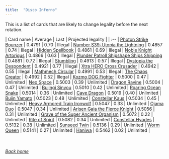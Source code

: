 ```yaml
---
title:  "Disco Inferno"
---
```


This is a list of cards that are likely to change legality before the next rotation.

| Card name | Average | Last | Projected legality |
| :-- |
[Photon Strike Bounzer](https://db.ygoprodeck.com/card/?search=Photon%20Strike%20Bounzer) | 0.4791 | 0.70 | Illegal |
[Number S39: Utopia the Lightning](https://db.ygoprodeck.com/card/?search=Number%20S39:%20Utopia%20the%20Lightning) | 0.4857 | 0.74 | Illegal |
[Hidden Spellbook](https://db.ygoprodeck.com/card/?search=Hidden%20Spellbook) | 0.4861 | 0.69 | Illegal |
[Noble Knight Artorigus](https://db.ygoprodeck.com/card/?search=Noble%20Knight%20Artorigus) | 0.4866 | 0.63 | Illegal |
[Plunder Patroll Shipshape Ships Shipping](https://db.ygoprodeck.com/card/?search=Plunder%20Patroll%20Shipshape%20Ships%20Shipping) | 0.4881 | 0.72 | Illegal |
[Stumbling](https://db.ygoprodeck.com/card/?search=Stumbling) | 0.4913 | 0.57 | Illegal |
[Dystopia the Despondent](https://db.ygoprodeck.com/card/?search=Dystopia%20the%20Despondent) | 0.4921 | 0.77 | Illegal |
[Xtra HERO Cross Crusader](https://db.ygoprodeck.com/card/?search=Xtra%20HERO%20Cross%20Crusader) | 0.4942 | 0.55 | Illegal |
[Mathmech Circular](https://db.ygoprodeck.com/card/?search=Mathmech%20Circular) | 0.4991 | 0.53 | Illegal |
[The Chaos Creator](https://db.ygoprodeck.com/card/?search=The%20Chaos%20Creator) | 0.4992 | 0.52 | Illegal |
[Kozmo DOG Fighter](https://db.ygoprodeck.com/card/?search=Kozmo%20DOG%20Fighter) | 0.5000 | 0.47 | Unlimited |
[Neo Space](https://db.ygoprodeck.com/card/?search=Neo%20Space) | 0.5003 | 0.39 | Unlimited |
[Dragon Ravine](https://db.ygoprodeck.com/card/?search=Dragon%20Ravine) | 0.5004 | 0.47 | Unlimited |
[Bujingi Sinyou](https://db.ygoprodeck.com/card/?search=Bujingi%20Sinyou) | 0.5010 | 0.42 | Unlimited |
[Roaring Ocean Snake](https://db.ygoprodeck.com/card/?search=Roaring%20Ocean%20Snake) | 0.5014 | 0.36 | Unlimited |
[Cave Dragon](https://db.ygoprodeck.com/card/?search=Cave%20Dragon) | 0.5019 | 0.40 | Unlimited |
[Bujin Yamato](https://db.ygoprodeck.com/card/?search=Bujin%20Yamato) | 0.5023 | 0.48 | Unlimited |
[Constellar Kaus](https://db.ygoprodeck.com/card/?search=Constellar%20Kaus) | 0.5034 | 0.45 | Unlimited |
[Heavy Armored Train Ironwolf](https://db.ygoprodeck.com/card/?search=Heavy%20Armored%20Train%20Ironwolf) | 0.5047 | 0.33 | Unlimited |
[Ojama Duo](https://db.ygoprodeck.com/card/?search=Ojama%20Duo) | 0.5047 | 0.34 | Unlimited |
[Arisen Gaia the Fierce Knight](https://db.ygoprodeck.com/card/?search=Arisen%20Gaia%20the%20Fierce%20Knight) | 0.5056 | 0.31 | Unlimited |
[Grave of the Super Ancient Organism](https://db.ygoprodeck.com/card/?search=Grave%20of%20the%20Super%20Ancient%20Organism) | 0.5072 | 0.22 | Unlimited |
[Rite of Spirit](https://db.ygoprodeck.com/card/?search=Rite%20of%20Spirit) | 0.5082 | 0.34 | Unlimited |
[Constellar Hyades](https://db.ygoprodeck.com/card/?search=Constellar%20Hyades) | 0.5132 | 0.38 | Unlimited |
[Sunseed Twin](https://db.ygoprodeck.com/card/?search=Sunseed%20Twin) | 0.5136 | 0.29 | Unlimited |
[Worm Queen](https://db.ygoprodeck.com/card/?search=Worm%20Queen) | 0.5141 | 0.27 | Unlimited |
[Haniwa](https://db.ygoprodeck.com/card/?search=Haniwa) | 0.5462 | 0.02 | Unlimited |

<br>

###### [Back home](index)